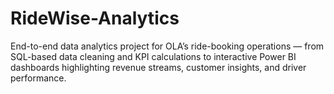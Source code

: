 # RideWise-Analytics
End-to-end data analytics project for OLA’s ride-booking operations — from SQL-based data cleaning and KPI calculations to interactive Power BI dashboards highlighting revenue streams, customer insights, and driver performance.
